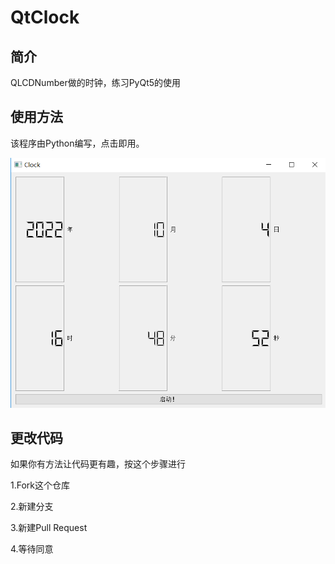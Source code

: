 # QtClock
## 简介

QLCDNumber做的时钟，练习PyQt5的使用

## 使用方法

该程序由Python编写，点击即用。

![我是测试图片 我是测试图片 我是测试图片](ReadmeResources/test.png)

## 更改代码

如果你有方法让代码更有趣，按这个步骤进行

1.Fork这个仓库

2.新建分支

3.新建Pull Request

4.等待同意

